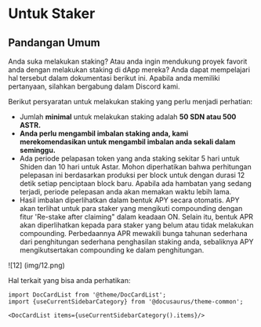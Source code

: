 # Untuk Staker

## Pandangan Umum

Anda suka melakukan staking? Atau anda ingin mendukung proyek favorit anda dengan melakukan staking di dApp mereka? Anda dapat mempelajari hal tersebut dalam dokumentasi berikut ini. Apabila anda memiliki pertanyaan, silahkan bergabung dalam Discord kami.

Berikut persyaratan untuk melakukan staking yang perlu menjadi perhatian:

- Jumlah **minimal** untuk melakukan staking adalah **50 SDN atau 500 ASTR.**
- **Anda perlu mengambil imbalan staking anda, kami merekomendasikan untuk mengambil imbalan anda sekali dalam seminggu.**
- Ada periode pelapasan token yang anda staking sekitar 5 hari untuk Shiden dan 10 hari untuk Astar. Mohon diperhatikan bahwa perhitungan pelepasan ini berdasarkan produksi per block untuk dengan durasi 12 detik setiap penciptaan block baru. Apabila ada hambatan yang sedang terjadi, periode pelepasan anda akan memakan waktu lebih lama.
- Hasil imbalan diperlihatkan dalam bentuk APY secara otomatis. APY akan terlihat untuk para staker yang mengikuti compounding dengan fitur 'Re-stake after claiming" dalam keadaan ON. Selain itu, bentuk APR akan diperlihatkan kepada para staker yang belum atau tidak melakukan compounding. Perbedaannya APR mewakili bunga tahunan sederhana dari penghitungan sederhana penghasilan staking anda, sebaliknya APY mengikutsertakan compounding ke dalam penghitungan.

![12] (img/12.png)

Hal terkait yang bisa anda perhatikan:

```mdx-code-block
import DocCardList from '@theme/DocCardList';
import {useCurrentSidebarCategory} from '@docusaurus/theme-common';

<DocCardList items={useCurrentSidebarCategory().items}/>
```
